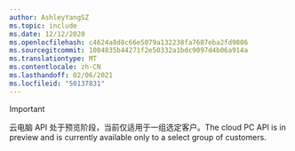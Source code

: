 ```yaml
---
author: AshleyYangSZ
ms.topic: include
ms.date: 12/12/2020
ms.openlocfilehash: c4624a8d8c66e5079a132238fa7687eba2fd9806
ms.sourcegitcommit: 1004835b44271f2e50332a1bdc9097d4b06a914a
ms.translationtype: MT
ms.contentlocale: zh-CN
ms.lasthandoff: 02/06/2021
ms.locfileid: "50137831"
---
```

<!-- markdownlint-disable MD041-->

> [!IMPORTANT]
> <span data-ttu-id="e0fe8-101">云电脑 API 处于预览阶段，当前仅适用于一组选定客户。</span><span class="sxs-lookup"><span data-stu-id="e0fe8-101">The cloud PC API is in preview and is currently available only to a select group of customers.</span></span>
